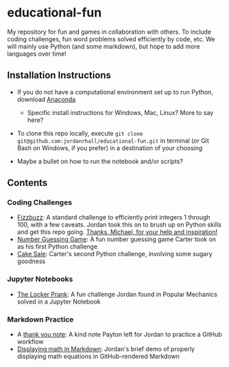 # educational-fun

My repository for fun and games in collaboration with others. To include coding challenges, fun word problems solved efficiently by code, etc.
We will mainly use Python (and some markdown), but hope to add more languages over time!

## Installation Instructions
* If you do not have a computational environment set up to run Python, download [Anaconda](https://www.anaconda.com/products/individual)
    * Specific install instructions for Windows, Mac, Linux? More to say here?

* To clone this repo locally, execute `git clone git@github.com:jordanrhall/educational-fun.git` in terminal (or Git Bash on Windows, if you prefer) in a destination of your choosing
* Maybe a bullet on how to run the notebook and/or scripts?


## Contents

### Coding Challenges
* [Fizzbuzz](https://github.com/jordanrhall/educational-fun/blob/main/coding-challenges/fizzbuzz.py): A standard challenge to efficiently print integers 1 through 100, with a few caveats. Jordan took this on to brush up on Python skills and get this repo going. [Thanks, Michael, for your help and inspiration!](https://github.com/jordanrhall/educational-fun/issues/1)
* [Number Guessing Game](https://github.com/jordanrhall/educational-fun/blob/main/coding-challenges/Number_Guesser.py): A fun number guessing game Carter took on as his first Python challenge
* [Cake Sale](https://github.com/jordanrhall/educational-fun/blob/main/coding-challenges/Cake_Sale_Challenge.py): Carter's second Python challenge, involving some sugary goodness

### Jupyter Notebooks
* [The Locker Prank](https://github.com/jordanrhall/educational-fun/blob/main/jupyter-notebooks/the-locker-prank.ipynb): A fun challenge Jordan found in Popular Mechanics solved in a Jupyter Notebook

### Markdown Practice
* A [thank you note](https://github.com/jordanrhall/educational-fun/blob/main/markdown-practice/thanks.md): A kind note Payton left for Jordan to practice a GitHub workflow
* [Displaying math in Markdown](https://github.com/jordanrhall/educational-fun/blob/main/markdown-practice/displaying-math.md): Jordan's brief demo of properly displaying math equations in GitHub-rendered Markdown